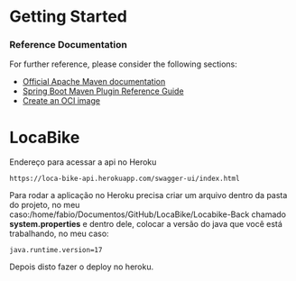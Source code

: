 # Getting Started

### Reference Documentation
For further reference, please consider the following sections:

* [Official Apache Maven documentation](https://maven.apache.org/guides/index.html)
* [Spring Boot Maven Plugin Reference Guide](https://docs.spring.io/spring-boot/docs/2.7.2/maven-plugin/reference/html/)
* [Create an OCI image](https://docs.spring.io/spring-boot/docs/2.7.2/maven-plugin/reference/html/#build-image)

# LocaBike
Endereço para acessar a api no Heroku

```
https://loca-bike-api.herokuapp.com/swagger-ui/index.html
```
Para rodar a aplicação no Heroku precisa criar um arquivo dentro da pasta do projeto, no meu caso:/home/fabio/Documentos/GitHub/LocaBike/Locabike-Back chamado **system.properties** e dentro dele, colocar a versão do java que você está trabalhando, no meu caso:
```
java.runtime.version=17
```
Depois disto fazer o deploy no heroku.
